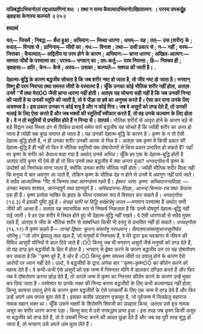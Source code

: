 **यन्निबद्धोऽभिमानोऽयं तद्वधात्प्राणिनां वध: ।** **तथा न यस्य कैवल्यादभिमानोऽखिलात्मन: ।** **परस्य दमकर्तुॢह ङ्क्षहसा केनास्य कल्प्यते ॥ २५॥** 

**शब्दार्थ** 

**यत्—** **जिसमें** **; निबद्ध:—** **बँधा हुआ** **; अभिमान:—** **मिथ्या धारणा** **; अयम्—** **यह** **; तत्—** **उस (शरीर) के** **; वधात्—** **विनाश से** **;** **प्राणिनाम्—** **जीवों का** **; वध:—** **विनाश** **; तथा—** **उसी प्रकार से** **; न—** **नहीं** **; यस्य—** **जिसका** **; कैवल्यात्—** **अद्वितीय या परम होने** **के कारण** **; अभिमान:—** **भ्रान्त धारणा** **; अखिल-आत्मन:—** **समस्त जीवों के परमात्मा का** **; परस्य—** **भगवान् का** **; दम-कर्तु:—** **परम नियन्ता** **; हि—** **निश्चय ही** **; ङ्क्षहसा—** **क्षति** **; केन—** **कैसे** **; अस्य—** **उसका** **; कल्प्यते—** **सश्पन्न की जाती है।** **.** 

**देहात्मा-बुद्धि के कारण बद्धजीव सोचता है कि जब शरीर नष्ट हो जाता है, तो जीव नष्ट हो** **जाता है। भगवान् विष्णु ही परम नियन्ता तथा समस्त जीवों के परमात्मा हैं। चूँकि उनका कोई** **भौतिक शरीर नहीं होता, अतएव उनमें ''मैं तथा मेराÓÓ जैसी भ्रान्त धारणा नहीं होती। अतएव** **यह सोचना सही नहीं है कि जब उनकी निन्दा की जाती है या उनकी स्तुति की जाती है, तो वे** **पीड़ा या हर्ष का अनुभव करते हैं। ऐसा कर पाना उनके लिए असश्भव है। इस प्रकार उनका न** **कोई शत्रु है और न कोई मित्र। जब वे असुरों को दण्ड देते हैं, तो उनकी भलाई के लिए ऐसा** **करते हैं और जब भक्तों की स्तुतियाँ स्वीकार करते हैं, तो वह उनके कल्याण के लिए होता है।** **वे न तो स्तुतियों से प्रभावित होते हैं न निन्दा से।** **तात्पर्य :** भौतिक शरीरों से आवृत होने के कारण बड़े से बड़े विद्वान तथा मिथ्या ढंग से शिक्षित प्राचार्य समेत सारे बद्धजीव यह सोचते हैं कि ज्योंही शरीर का अन्त हो जाता है त्योंही सब कुछ समाप्त हो जाता है। यह उनकी देहात्म-बुद्धि के कारण है। कृष्ण के न तो ऐसी देहात्म-बुद्धि होती है, न ही उनका शरीर उनकी आत्मा से भिन्न है। अतएव जब कृष्ण में किसी प्रकार की देहात्म-बुद्धि है ही नहीं तो फिर वे भौतिक स्तुतियों तथ दोषारोपणों से किस प्रकार प्रभावित हो सकते हैं? यहाँ पर कृष्ण के शरीर को *कैवल्य* कहा गया है अर्थात् उनसे अभिन्न। चूँकि हर एक के देहात्म-बुद्धि होती है अतएव यदि कृष्ण भी ऐसे ही हों तो फिर उनमें तथा बद्धजीव में क्या अन्तर हुआ? *भगवद्गीता* में कृष्ण के उपदेशों को निर्णायक माना जाता है, क्योंकि उनका शरीर भौतिक नहीं होता। ज्योंही भौतिक शरीर मिला नहीं कि मनुष्य में चार अवगुण आ जाते हैं, लेकिन कृष्ण के भौतिक देह न होने से उनमें ये अवगुण नहीं पाये जाते। वे सदैव आध्यात्मिक ²ष्टि से चिन्मय तथा आनन्दमय रहते हैं। *ईश्वर: परम:* *कृष्ण: सच्चिदानन्दविग्रह:* —उनका स्वरूप शाश्वत, आनन्दपूर्ण तथा ज्ञानपूर्ण है। *सच्चिदानन्द-विग्रह:,* *आनन्द चिन्मय-रस* तथा *कैवल्य* एक ही हैं। कृष्ण प्रत्येक व्यक्ति के हृदय के भीतर परमात्मा रूप में विस्तार कर सकते हैं। *भगवद्गीता*  (१३.३) में इसकी पुष्टि हुई है। *क्षेत्रज्ञं चापि मां विद्धि सर्वक्षेत्रेषु भारत* —भगवान् परमात्मा हैं अर्थात् सभी जीवों की *आत्मा* हैं। अतएव यह स्वाभाविक रूप से निष्कर्ष निकलता है कि उनमें दोषपूर्ण देहात्म-बुद्धि नहीं पाई जाती। वे हर एक शरीर में स्थित होते हुए भी देहात्म-बुद्धि नहीं रखते। वे ऐसी धारणाओं से सदैव मुक्त रहते हैं, अतएव वे जीव के भौतिक शरीर से सश्बन्धित किसी भी वस्तु से प्रभावित नहीं हो सकते। *भगवद्गीता* (१६.१९) में कृष्ण कहते हैं— *तानहं द्विषत: क्रूरान् संसारेषु नराधमान्।* *क्षिपाश्यजस्रमशुभानासुरीष्वेव योनिषु॥* ''जो लोग ईष्र्यालु तथा खल हैं, जो मनुष्यों में निश्नतम हैं, वे मेरे द्वारा इस भवसागर में जीवन की विविध आसुरी योनियों में डाल दिये जाते हैं।ÓÓ किन्तु जब भी भगवान् असुरों जैसे मनुष्यों को दण्ड देते हैं, तो यह दण्ड इन बद्धजीवों के हित में होता है। भगवान् से ईष्र्या करने के कारण बद्धजीव उन पर यह दोषारोपण कर सकता है कि ''कृष्ण बुरे हैं, वे चोर हैं।ÓÓ किन्तु कृष्ण समस्त जीवों पर दयालु होने के कारण ऐसे आरोपों पर ध्यान नहीं देते। उल्टे, वे बद्धजीवों के द्वारा अनेक बार ''कृष्ण-कृष्णÓÓ का कीर्तन करने को महत्त्व देते हैं। वे कभी-कभी ऐसे असुरों को एक जन्म में निश्नतर योनि में डालकर दण्डित करते हैं और फिर जब वे दोषारोपण करना छोड़ देते हैं, तो अगले जन्म में कृष्ण का निरन्तर कीर्तन करने के कारण उन्हें मुक्त कर दिया जाता है। परमेश्वर या उनके भक्त की निन्दा करना बद्धजीवों के लिए कभी कल्याणप्रद नहीं होता, किन्तु अत्यन्त दयालु होने के कारण कृष्ण बद्धजीवों के ऐसे पापकर्मों के लिए एक जन्म में दण्ड देते हैं और फिर उन्हें अपने धाम वापस बुला लेते हैं। इसका सजीव उदाहरण वृत्रासुर है, जो पूर्वजन्म में चित्रकेतु महाराज नामक महान् भक्त था। चूँकि उसने भक्तों के शिरोमणि शिवजी का उपहास किया, अतएव उसे वृत्र नामक असुर का शरीर धारण करना पड़ा। किन्तु बाद में उसे भगवद्धाम प्राप्त हुआ। इस तरह जब कृष्ण किसी असुर या बद्धजीव को दण्ड देते हैं, तो वे उसकी निन्दा करने की आदत छुड़ा देते हैं और जब वह पूरी तरह शुद्ध हो जाता है, तो भगवान् उसे अपने धाम बुला लेते हैं।  
